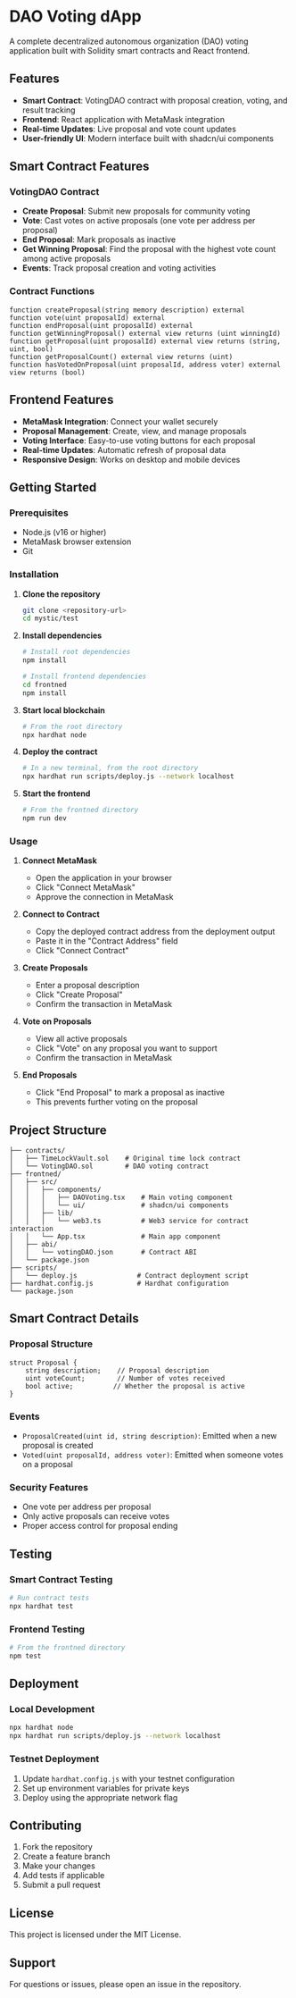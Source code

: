 # DAO Voting dApp

A complete decentralized autonomous organization (DAO) voting application built with Solidity smart contracts and React frontend.

## Features

- **Smart Contract**: VotingDAO contract with proposal creation, voting, and result tracking
- **Frontend**: React application with MetaMask integration
- **Real-time Updates**: Live proposal and vote count updates
- **User-friendly UI**: Modern interface built with shadcn/ui components

## Smart Contract Features

### VotingDAO Contract
- **Create Proposal**: Submit new proposals for community voting
- **Vote**: Cast votes on active proposals (one vote per address per proposal)
- **End Proposal**: Mark proposals as inactive
- **Get Winning Proposal**: Find the proposal with the highest vote count among active proposals
- **Events**: Track proposal creation and voting activities

### Contract Functions
```solidity
function createProposal(string memory description) external
function vote(uint proposalId) external
function endProposal(uint proposalId) external
function getWinningProposal() external view returns (uint winningId)
function getProposal(uint proposalId) external view returns (string, uint, bool)
function getProposalCount() external view returns (uint)
function hasVotedOnProposal(uint proposalId, address voter) external view returns (bool)
```

## Frontend Features

- **MetaMask Integration**: Connect your wallet securely
- **Proposal Management**: Create, view, and manage proposals
- **Voting Interface**: Easy-to-use voting buttons for each proposal
- **Real-time Updates**: Automatic refresh of proposal data
- **Responsive Design**: Works on desktop and mobile devices

## Getting Started

### Prerequisites

- Node.js (v16 or higher)
- MetaMask browser extension
- Git

### Installation

1. **Clone the repository**
   ```bash
   git clone <repository-url>
   cd mystic/test
   ```

2. **Install dependencies**
   ```bash
   # Install root dependencies
   npm install
   
   # Install frontend dependencies
   cd frontned
   npm install
   ```

3. **Start local blockchain**
   ```bash
   # From the root directory
   npx hardhat node
   ```

4. **Deploy the contract**
   ```bash
   # In a new terminal, from the root directory
   npx hardhat run scripts/deploy.js --network localhost
   ```

5. **Start the frontend**
   ```bash
   # From the frontned directory
   npm run dev
   ```

### Usage

1. **Connect MetaMask**
   - Open the application in your browser
   - Click "Connect MetaMask"
   - Approve the connection in MetaMask

2. **Connect to Contract**
   - Copy the deployed contract address from the deployment output
   - Paste it in the "Contract Address" field
   - Click "Connect Contract"

3. **Create Proposals**
   - Enter a proposal description
   - Click "Create Proposal"
   - Confirm the transaction in MetaMask

4. **Vote on Proposals**
   - View all active proposals
   - Click "Vote" on any proposal you want to support
   - Confirm the transaction in MetaMask

5. **End Proposals**
   - Click "End Proposal" to mark a proposal as inactive
   - This prevents further voting on the proposal

## Project Structure

```
├── contracts/
│   ├── TimeLockVault.sol    # Original time lock contract
│   └── VotingDAO.sol        # DAO voting contract
├── frontned/
│   ├── src/
│   │   ├── components/
│   │   │   ├── DAOVoting.tsx    # Main voting component
│   │   │   └── ui/              # shadcn/ui components
│   │   ├── lib/
│   │   │   └── web3.ts          # Web3 service for contract interaction
│   │   └── App.tsx              # Main app component
│   ├── abi/
│   │   └── votingDAO.json       # Contract ABI
│   └── package.json
├── scripts/
│   └── deploy.js               # Contract deployment script
├── hardhat.config.js           # Hardhat configuration
└── package.json
```

## Smart Contract Details

### Proposal Structure
```solidity
struct Proposal {
    string description;    // Proposal description
    uint voteCount;        // Number of votes received
    bool active;          // Whether the proposal is active
}
```

### Events
- `ProposalCreated(uint id, string description)`: Emitted when a new proposal is created
- `Voted(uint proposalId, address voter)`: Emitted when someone votes on a proposal

### Security Features
- One vote per address per proposal
- Only active proposals can receive votes
- Proper access control for proposal ending

## Testing

### Smart Contract Testing
```bash
# Run contract tests
npx hardhat test
```

### Frontend Testing
```bash
# From the frontned directory
npm test
```

## Deployment

### Local Development
```bash
npx hardhat node
npx hardhat run scripts/deploy.js --network localhost
```

### Testnet Deployment
1. Update `hardhat.config.js` with your testnet configuration
2. Set up environment variables for private keys
3. Deploy using the appropriate network flag

## Contributing

1. Fork the repository
2. Create a feature branch
3. Make your changes
4. Add tests if applicable
5. Submit a pull request

## License

This project is licensed under the MIT License.

## Support

For questions or issues, please open an issue in the repository.
